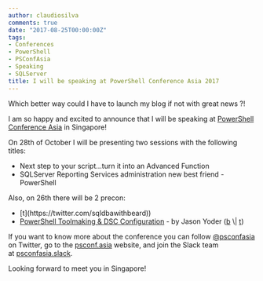 ```yaml
---
author: claudiosilva
comments: true
date: "2017-08-25T00:00:00Z"
tags:
- Conferences
- PowerShell
- PSConfAsia
- Speaking
- SQLServer
title: I will be speaking at PowerShell Conference Asia 2017
---
```

Which better way could I have to launch my blog if not with great news ?!

I am so happy and excited to announce that I will be speaking at <a href="http://psconf.asia/">PowerShell Conference Asia</a> in Singapore!

On 28th of October I will be presenting two sessions with the following titles:
<ul>
	<li>Next step to your script...turn it into an Advanced Function</li>
	<li>SQLServer Reporting Services administration new best friend - PowerShell</li>
</ul>
Also, on 26th there will be 2 precon:
<ul>
	<li>[t](https://twitter.com/sqldbawithbeard))</li>
	<li><a href="https://www.meetup.com/mssgug/events/242428094/" target="_blank" rel="noopener">PowerShell Toolmaking &amp; DSC Configuration</a> - by Jason Yoder (<a href="http://mctexpert.blogspot.com/" target="_blank" rel="noopener">b</a> \| <a href="https://twitter.com/JasonYoder_MCT" target="_blank" rel="noopener">t</a>)</li>
</ul>
If you want to know more about the conference you can follow <a href="https://twitter.com/psconfasia" target="_blank" rel="noopener">@psconfasia</a> on Twitter, go to the <a href="http://psconf.asia" target="_blank" rel="noopener">psconf.asia</a> website, and join the Slack team at <a href="https://psconfasia.slack.com/">psconfasia.slack</a>.

Looking forward to meet you in Singapore!
